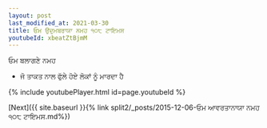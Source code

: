 ```yaml
---
layout: post
last_modified_at: 2021-03-30
title: ਓਮ ਉਦੁਮਬਰਾਯਾ ਨਮਹ ੧੦੮ ਟਾਇਮਸ
youtubeId: xbeatZtBjmM
---
```

 
 
 ਓਮ ਬਲਾਗਣੇ ਨਮਹ  
 
 -  ਜੋ ਤਾਕਤ ਨਾਲ ਫੁੱਲੇ ਹੋਏ ਲੋਕਾਂ ਨੂੰ ਮਾਰਦਾ ਹੈ 
 
  
 
  
 
 
 
 
 
 


{% include youtubePlayer.html id=page.youtubeId %}
 
[Next]({{ site.baseurl }}{% link  split2/_posts/2015-12-06-ਓਮ ਆਵਰਤਾਨਾਯਾ ਨਮਹ ੧੦੮ ਟਾਇਮਸ.md%})
 
